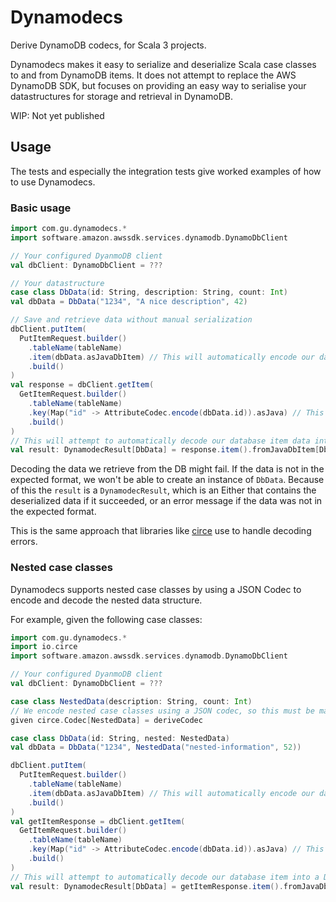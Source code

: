 Dynamodecs
==========

Derive DynamoDB codecs, for Scala 3 projects.

Dynamodecs makes it easy to serialize and deserialize Scala case classes to and from DynamoDB items.
It does not attempt to replace the AWS DynamoDB SDK, but focuses on providing an easy way to serialise
your datastructures for storage and retrieval in DynamoDB.

WIP: Not yet published

## Usage

The tests and especially the integration tests give worked examples of how to use Dynamodecs.

### Basic usage

```scala
import com.gu.dynamodecs.*
import software.amazon.awssdk.services.dynamodb.DynamoDbClient

// Your configured DyanmoDB client
val dbClient: DynamoDbClient = ???

// Your datastructure
case class DbData(id: String, description: String, count: Int)
val dbData = DbData("1234", "A nice description", 42)

// Save and retrieve data without manual serialization
dbClient.putItem(
  PutItemRequest.builder()
    .tableName(tableName)
    .item(dbData.asJavaDbItem) // This will automatically encode our data
    .build()
)
val response = dbClient.getItem(
  GetItemRequest.builder()
    .tableName(tableName)
    .key(Map("id" -> AttributeCodec.encode(dbData.id)).asJava) // This will encode our key
    .build()
)
// This will attempt to automatically decode our database item data into a DbData instance
val result: DynamodecResult[DbData] = response.item().fromJavaDbItem[DbData]
```

Decoding the data we retrieve from the DB might fail. If the data is not in the expected format, we won't be able
to create an instance of `DbData`. Because of this the `result` is a `DynamodecResult`, which is an Either that
contains the deserialized data if it succeeded, or an error message if the data was not in the expected format.

This is the same approach that libraries like [circe](https://circe.github.io/circe/) use to handle decoding errors.

### Nested case classes

Dynamodecs supports nested case classes by using a JSON Codec to encode and decode the nested data structure.

For example, given the following case classes:

```scala
import com.gu.dynamodecs.*
import io.circe
import software.amazon.awssdk.services.dynamodb.DynamoDbClient

// Your configured DyanmoDB client
val dbClient: DynamoDbClient = ???

case class NestedData(description: String, count: Int)
// We encode nested case classes using a JSON codec, so this must be made available
given circe.Codec[NestedData] = deriveCodec

case class DbData(id: String, nested: NestedData)
val dbData = DbData("1234", NestedData("nested-information", 52))

dbClient.putItem(
  PutItemRequest.builder()
    .tableName(tableName)
    .item(dbData.asJavaDbItem) // This will automatically encode our data, using the JSON codec for the nested data
    .build()
)
val getItemResponse = dbClient.getItem(
  GetItemRequest.builder()
    .tableName(tableName)
    .key(Map("id" -> AttributeCodec.encode(dbData.id)).asJava) // This will encode our key
    .build()
)
// This will attempt to automatically decode our database item into a DbData instance
val result: DynamodecResult[DbData] = getItemResponse.item().fromJavaDbItem[DbData]
```
